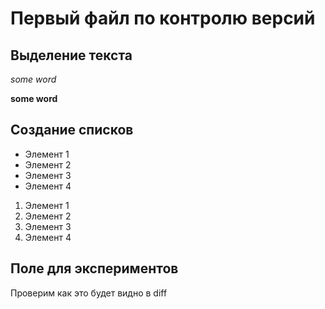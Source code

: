 # Первый файл по контролю версий

## Выделение текста

*some word*

**some word**

## Создание списков

* Элемент 1
* Элемент 2
* Элемент 3
* Элемент 4

1. Элемент 1
2. Элемент 2
3. Элемент 3
4. Элемент 4

## Поле для экспериментов

Проверим как это будет видно в diff

